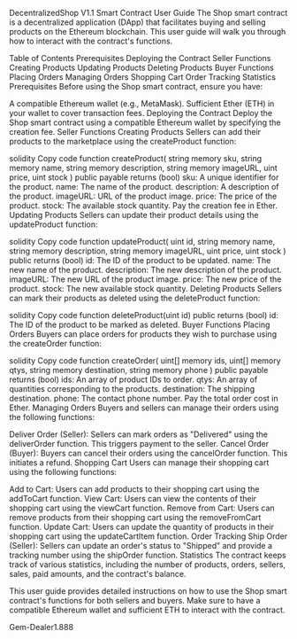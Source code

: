 DecentralizedShop V1.1 Smart Contract User Guide
The Shop smart contract is a decentralized application (DApp) that facilitates buying and selling products on the Ethereum blockchain. This user guide will walk you through how to interact with the contract's functions.

Table of Contents
Prerequisites
Deploying the Contract
Seller Functions
Creating Products
Updating Products
Deleting Products
Buyer Functions
Placing Orders
Managing Orders
Shopping Cart
Order Tracking
Statistics
Prerequisites
Before using the Shop smart contract, ensure you have:

A compatible Ethereum wallet (e.g., MetaMask).
Sufficient Ether (ETH) in your wallet to cover transaction fees.
Deploying the Contract
Deploy the Shop smart contract using a compatible Ethereum wallet by specifying the creation fee.
Seller Functions
Creating Products
Sellers can add their products to the marketplace using the createProduct function:

solidity
Copy code
function createProduct(
    string memory sku,
    string memory name,
    string memory description,
    string memory imageURL,
    uint price,
    uint stock
) public payable returns (bool)
sku: A unique identifier for the product.
name: The name of the product.
description: A description of the product.
imageURL: URL of the product image.
price: The price of the product.
stock: The available stock quantity.
Pay the creation fee in Ether.
Updating Products
Sellers can update their product details using the updateProduct function:

solidity
Copy code
function updateProduct(
    uint id,
    string memory name,
    string memory description,
    string memory imageURL,
    uint price,
    uint stock
) public returns (bool)
id: The ID of the product to be updated.
name: The new name of the product.
description: The new description of the product.
imageURL: The new URL of the product image.
price: The new price of the product.
stock: The new available stock quantity.
Deleting Products
Sellers can mark their products as deleted using the deleteProduct function:

solidity
Copy code
function deleteProduct(uint id) public returns (bool)
id: The ID of the product to be marked as deleted.
Buyer Functions
Placing Orders
Buyers can place orders for products they wish to purchase using the createOrder function:

solidity
Copy code
function createOrder(
    uint[] memory ids,
    uint[] memory qtys,
    string memory destination,
    string memory phone
) public payable returns (bool)
ids: An array of product IDs to order.
qtys: An array of quantities corresponding to the products.
destination: The shipping destination.
phone: The contact phone number.
Pay the total order cost in Ether.
Managing Orders
Buyers and sellers can manage their orders using the following functions:

Deliver Order (Seller): Sellers can mark orders as "Delivered" using the deliverOrder function. This triggers payment to the seller.
Cancel Order (Buyer): Buyers can cancel their orders using the cancelOrder function. This initiates a refund.
Shopping Cart
Users can manage their shopping cart using the following functions:

Add to Cart: Users can add products to their shopping cart using the addToCart function.
View Cart: Users can view the contents of their shopping cart using the viewCart function.
Remove from Cart: Users can remove products from their shopping cart using the removeFromCart function.
Update Cart: Users can update the quantity of products in their shopping cart using the updateCartItem function.
Order Tracking
Ship Order (Seller): Sellers can update an order's status to "Shipped" and provide a tracking number using the shipOrder function.
Statistics
The contract keeps track of various statistics, including the number of products, orders, sellers, sales, paid amounts, and the contract's balance.

This user guide provides detailed instructions on how to use the Shop smart contract's functions for both sellers and buyers. Make sure to have a compatible Ethereum wallet and sufficient ETH to interact with the contract.




Gem-Dealer1.888
